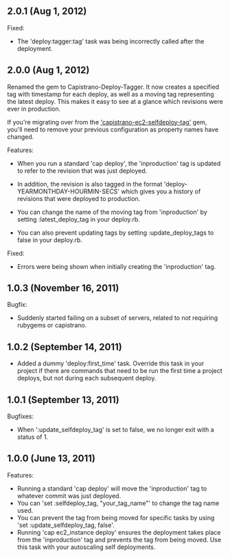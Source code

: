## 2.0.1 (Aug 1, 2012)

Fixed:

  - The 'deploy:tagger:tag' task was being incorrectly called after the deployment.

## 2.0.0 (Aug 1, 2012)

Renamed the gem to Capistrano-Deploy-Tagger. It now creates a specified tag with timestamp for each deploy, as well as a moving tag representing the latest deploy. This makes it easy to see at a glance which revisions were ever in production.

If you're migrating over from the ['capistrano-ec2-selfdeploy-tag'](https://rubygems.org/gems/capistrano-ec2-selfdeploy-tag) gem, you'll need to remove your previous configuration as property names have changed.

Features:

  - When you run a standard 'cap deploy', the 'inproduction' tag is updated to refer to the revision that was just deployed.

  - In addition, the revision is also tagged in the format 'deploy-YEARMONTHDAY-HOURMIN-SECS' which gives you a history of revisions that were deployed to production.

  - You can change the name of the moving tag from 'inproduction' by setting :latest_deploy_tag in your deploy.rb.

  - You can also prevent updating tags by setting :update_deploy_tags to false in your deploy.rb.

Fixed:
 
 - Errors were being shown when initially creating the 'inproduction' tag.

## 1.0.3 (November 16, 2011)

Bugfix:

  - Suddenly started failing on a subset of servers, related to not requiring rubygems or capistrano.

## 1.0.2 (September 14, 2011)

  - Added a dummy 'deploy:first_time' task. Override this task in your project if there are commands that need to be run the first time a project deploys, but not during each subsequent deploy.

## 1.0.1 (September 13, 2011)

Bugfixes:

  - When ':update_selfdeploy_tag' is set to false, we no longer exit with a status of 1.

## 1.0.0 (June 13, 2011)

Features:

  - Running a standard 'cap deploy' will move the 'inproduction' tag to whatever commit was just deployed.
  - You can 'set :selfdeploy_tag, "your_tag_name"' to change the tag name used.
  - You can prevent the tag from being moved for specific tasks by using 'set :update_selfdeploy_tag, false'.
  - Running 'cap ec2_instance deploy' ensures the deployment takes place from the 'inproduction' tag and prevents the tag from being moved. Use this task with your autoscaling self deployments.